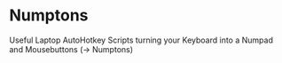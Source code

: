 # Numptons
 Useful Laptop AutoHotkey Scripts turning your Keyboard into a Numpad and Mousebuttons (-> Numptons)
